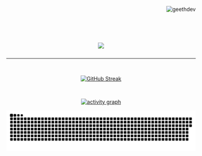 <p align="right"> 
    <img src="https://komarev.com/ghpvc/?username=geethdev&label=Profile%20views&color=0e75b6&style=flat" alt="geethdev" /> 
</p>

<br>
<h1 align="center">
    <img src="https://readme-typing-svg.herokuapp.com/?font=Righteous&size=35&center=true&vCenter=true&width=500&height=70&duration=4000&lines=Hi+There!+👋;+I'm+Geeth+Induwara!;" />
</h1>

<hr/>
<br>
<p align="center">
    <a href=""><img src="https://streak-stats.demolab.com?user=geethdev&theme=highcontrast" alt="GitHub Streak" /></a>
</p>

<br>
<p align="center">
    <a href="">
        <img src="https://github-readme-activity-graph.vercel.app/graph?username=geethdev&theme=react-dark&hide_border=true&hide_title=false&area=true&custom_title=Total%20contribution%20graph%20in%20all%20repo" width="95%" alt="activity graph">
    </a>
</p>

![snake gif](https://github.com/geethdev/geethdev/blob/output/github-contribution-grid-snake-dark.svg)


